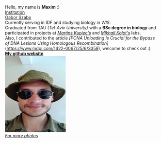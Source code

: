 Hello, my name is **Maxim** :) <br>
[Institution](https://www.weizmann.ac.il/pages/) <br>
[Gabor Szabo](https://szabgab.com/) <br>
Currently serving in IDF and studying biology in _WIS_. <br>
Graduated from TAU _(Tel-Aviv University)_ with a **BSc degree in biology** and participated in projects at _[Martins Kupiec's](https://cris.tau.ac.il/en/persons/martin-kupiec)_ and _[Mikhail Kolot's](https://cris.tau.ac.il/en/persons/mikhail-kolot)_ labs. <br>
Also, I contributed to the article *[PCNA Unloading Is Crucial for the Bypass of DNA Lesions Using Homologous Recombination]*(https://www.mdpi.com/1422-0067/25/6/3359), welcome to check out :) <br>
**[My github website](maximkuryachiy.github.io)** <br>
<img src="/images/ya.jpg" alt="Me" width="200" height="250"/> <br>
_[For more photos](/pictures.md)_ <br>

